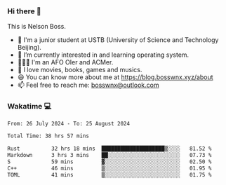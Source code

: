 ### Hi there 👋

<!--
**bosswnx/bosswnx** is a ✨ _special_ ✨ repository because its `README.md` (this file) appears on your GitHub profile.

Here are some ideas to get you started:

- 🔭 I’m currently working on ...
- 🌱 I’m currently learning ...
- 👯 I’m looking to collaborate on ...
- 🤔 I’m looking for help with ...
- 💬 Ask me about ...
- 📫 How to reach me: ...
- 😄 Pronouns: ...
- ⚡ Fun fact: ...
-->

This is Nelson Boss.

- 🏫 I'm a junior student at USTB (University of Science and Technology Beijing).
- 🌱 I’m currently interested in and learning operating system.
- 🧑🏻‍💻 I'm an AFO OIer and ACMer.
- 🥰 I love movies, books, games and musics.
- 😄 You can know more about me at https://blog.bosswnx.xyz/about
- 📫 Feel free to reach me: bosswnx@outlook.com

### Wakatime 💻

<!--START_SECTION:waka-->

```txt
From: 26 July 2024 - To: 25 August 2024

Total Time: 38 hrs 57 mins

Rust          32 hrs 18 mins  ████████████████████▒░░░░   81.52 %
Markdown      3 hrs 3 mins    ██░░░░░░░░░░░░░░░░░░░░░░░   07.73 %
S             59 mins         ▓░░░░░░░░░░░░░░░░░░░░░░░░   02.50 %
C++           46 mins         ▒░░░░░░░░░░░░░░░░░░░░░░░░   01.95 %
TOML          41 mins         ▒░░░░░░░░░░░░░░░░░░░░░░░░   01.75 %
```

<!--END_SECTION:waka-->
